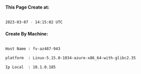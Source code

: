 
   
#### This Page Create at:

```bash

2023-03-07 - 14:15:02 UTC

```

#### Create By Machine:

```bash

Host Name : fv-az487-943

platform  : Linux-5.15.0-1034-azure-x86_64-with-glibc2.35

Ip Local  : 10.1.0.185

```

